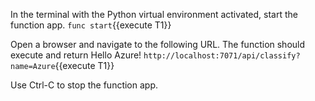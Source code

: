 In the terminal with the Python virtual environment activated, start the function app.
`func start`{{execute T1}}

Open a browser and navigate to the following URL. The function should execute and return Hello Azure!
`http://localhost:7071/api/classify?name=Azure`{{execute T1}}

Use Ctrl-C to stop the function app.